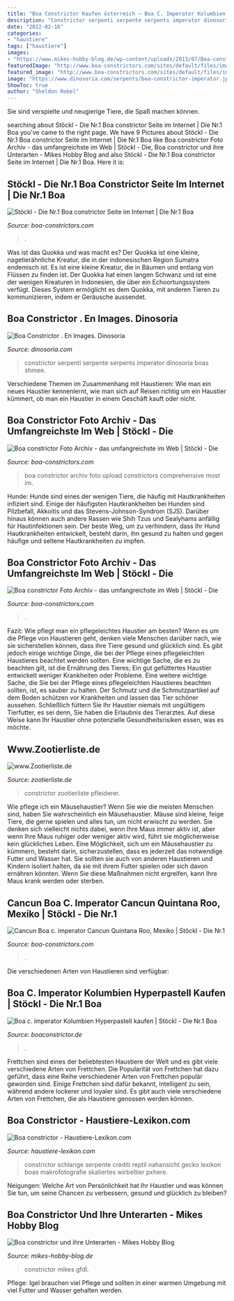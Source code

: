 ```yaml
---
title: "Boa Constrictor Kaufen österreich ~ Boa C. Imperator Kolumbien Hyperpastell Kaufen"
description: "Constrictor serpenti serpente serpents imperator dinosoria boas shmee"
date: "2022-02-16"
categories:
- "haustiere"
tags: ["haustiere"]
images:
- "https://www.mikes-hobby-blog.de/wp-content/uploads/2013/07/Boa-constrictor-4.jpg"
featuredImage: "http://www.boa-constrictors.com/sites/default/files/imagecache/orig/Boa_constrictor_stoeckl_archiv_0177.jpg"
featured_image: "http://www.boa-constrictors.com/sites/default/files/imagecache/orig/Boa_constrictor_stoeckl_archiv_0177.jpg"
image: "https://www.dinosoria.com/serpents/boa-constrictor-imperator.jpg"
ShowToc: true
author: "Sheldon Robel"
---
```



Sie sind verspielte und neugierige Tiere, die Spaß machen können.

	

		
searching about Stöckl - Die Nr.1 Boa constrictor Seite im Internet | Die Nr.1 Boa you've came to the right page. We have 9 Pictures about Stöckl - Die Nr.1 Boa constrictor Seite im Internet | Die Nr.1 Boa like Boa constrictor Foto Archiv - das umfangreichste im Web | Stöckl - Die, Boa constrictor und ihre Unterarten - Mikes Hobby Blog and also Stöckl - Die Nr.1 Boa constrictor Seite im Internet | Die Nr.1 Boa. Here it is:
		
    
## Stöckl - Die Nr.1 Boa Constrictor Seite Im Internet | Die Nr.1 Boa

<img loading=lazy src="https://boa-constrictors.com/sites/default/files/Boa_constrictor_stoeckl_archiv_0625.jpg" onerror="this.onerror=null;this.src='https://tse4.mm.bing.net/th?id=OIP.dppW979Mvhg5LTXKRY1aBQHaFj&amp;pid=15.1';" alt="Stöckl - Die Nr.1 Boa constrictor Seite im Internet | Die Nr.1 Boa">

_Source: boa-constrictors.com_

>. 

	

Was ist das Quokka und was macht es?
Der Quokka ist eine kleine, nagetierähnliche Kreatur, die in der indonesischen Region Sumatra endemisch ist. Es ist eine kleine Kreatur, die in Bäumen und entlang von Flüssen zu finden ist. Der Quokka hat einen langen Schwanz und ist eine der wenigen Kreaturen in Indonesien, die über ein Echoortungssystem verfügt. Dieses System ermöglicht es dem Quokka, mit anderen Tieren zu kommunizieren, indem er Geräusche aussendet.

    
## Boa Constrictor . En Images. Dinosoria

<img loading=lazy src="https://www.dinosoria.com/serpents/boa-constrictor-imperator.jpg" onerror="this.onerror=null;this.src='https://tse4.mm.bing.net/th?id=OIP.Xyb-vao98eoq8WyMRFI0jgHaFk&amp;pid=15.1';" alt="Boa Constrictor . En Images. Dinosoria">

_Source: dinosoria.com_

>constrictor serpenti serpente serpents imperator dinosoria boas shmee. 

	

Verschiedene Themen im Zusammenhang mit Haustieren: Wie man ein neues Haustier kennenlernt, wie man sich auf Reisen richtig um ein Haustier kümmert, ob man ein Haustier in einem Geschäft kauft oder nicht.

    
## Boa Constrictor Foto Archiv - Das Umfangreichste Im Web | Stöckl - Die

<img loading=lazy src="https://www.boa-constrictors.com/sites/default/files/11Okt_Boa_c_constrictor_Pokigron_IvanNavarro.jpg" onerror="this.onerror=null;this.src='https://tse2.mm.bing.net/th?id=OIP.hpbHDuCGj2Qn98X_GdCQuwHaGB&amp;pid=15.1';" alt="Boa constrictor Foto Archiv - das umfangreichste im Web | Stöckl - Die">

_Source: boa-constrictors.com_

>boa constrictor archiv foto upload constrictors comprehensive most im. 

	

Hunde:
Hunde sind eines der wenigen Tiere, die häufig mit Hautkrankheiten infiziert sind. Einige der häufigsten Hautkrankheiten bei Hunden sind Pilzbefall, Akkoitis und das Stevens-Johnson-Syndrom (SJS). Darüber hinaus können auch andere Rassen wie Shih Tzus und Sealyhams anfällig für Hautinfektionen sein. Der beste Weg, um zu verhindern, dass Ihr Hund Hautkrankheiten entwickelt, besteht darin, ihn gesund zu halten und gegen häufige und seltene Hautkrankheiten zu impfen.

    
## Boa Constrictor Foto Archiv - Das Umfangreichste Im Web | Stöckl - Die

<img loading=lazy src="http://www.boa-constrictors.com/sites/default/files/imagecache/orig/Boa_constrictor_stoeckl_archiv_0177.jpg" onerror="this.onerror=null;this.src='https://tse4.mm.bing.net/th?id=OIP.dOWhQxflaZ6_PW9rWc30dQHaFj&amp;pid=15.1';" alt="Boa constrictor Foto Archiv - das umfangreichste im Web | Stöckl - Die">

_Source: boa-constrictors.com_

>. 

	

Fazit: Wie pflegt man ein pflegeleichtes Haustier am besten?
Wenn es um die Pflege von Haustieren geht, denken viele Menschen darüber nach, wie sie sicherstellen können, dass ihre Tiere gesund und glücklich sind. Es gibt jedoch einige wichtige Dinge, die bei der Pflege eines pflegeleichten Haustieres beachtet werden sollten. Eine wichtige Sache, die es zu beachten gilt, ist die Ernährung des Tieres; Ein gut gefüttertes Haustier entwickelt weniger Krankheiten oder Probleme. Eine weitere wichtige Sache, die Sie bei der Pflege eines pflegeleichten Haustieres beachten sollten, ist, es sauber zu halten. Der Schmutz und die Schmutzpartikel auf dem Boden schützen vor Krankheiten und lassen das Tier schöner aussehen. Schließlich füttern Sie Ihr Haustier niemals mit ungültigem Tierfutter, es sei denn, Sie haben die Erlaubnis des Tierarztes. Auf diese Weise kann Ihr Haustier ohne potenzielle Gesundheitsrisiken essen, was es möchte.

    
## Www.Zootierliste.de

<img loading=lazy src="https://www.zootierliste.de/imagedb/3030101/4f007ab9/Boa constrictor.JPG" onerror="this.onerror=null;this.src='https://tse1.mm.bing.net/th?id=OIP.qYCaA9RiZyop-Zg7RFBtVgAAAA&amp;pid=15.1';" alt="www.Zootierliste.de">

_Source: zootierliste.de_

>constrictor zootierliste pfleiderer. 

	

Wie pflege ich ein Mäusehaustier?
Wenn Sie wie die meisten Menschen sind, haben Sie wahrscheinlich ein Mäusehaustier. Mäuse sind kleine, feige Tiere, die gerne spielen und alles tun, um nicht erwischt zu werden. Sie denken sich vielleicht nichts dabei, wenn Ihre Maus immer aktiv ist, aber wenn Ihre Maus ruhiger oder weniger aktiv wird, führt sie möglicherweise kein glückliches Leben.
Eine Möglichkeit, sich um ein Mäusehaustier zu kümmern, besteht darin, sicherzustellen, dass es jederzeit das notwendige Futter und Wasser hat. Sie sollten sie auch von anderen Haustieren und Kindern isoliert halten, da sie mit ihrem Futter spielen oder sich davon ernähren könnten. Wenn Sie diese Maßnahmen nicht ergreifen, kann Ihre Maus krank werden oder sterben.

    
## Cancun Boa C. Imperator Cancun Quintana Roo, Mexiko | Stöckl - Die Nr.1

<img loading=lazy src="https://boa-constrictors.com/sites/default/files/imagecache/orig/MexikoCancunKrisNylander.jpg" onerror="this.onerror=null;this.src='https://tse1.mm.bing.net/th?id=OIP.aa1qgmP5TQAefhPzX2Z6gAHaF8&amp;pid=15.1';" alt="Cancun Boa c. imperator Cancun Quintana Roo, Mexiko | Stöckl - Die Nr.1">

_Source: boa-constrictors.com_

>. 

	

Die verschiedenen Arten von Haustieren sind verfügbar:

    
## Boa C. Imperator Kolumbien Hyperpastell Kaufen | Stöckl - Die Nr.1 Boa

<img loading=lazy src="https://boaconstrictor.de/sites/default/files/12Dez_Boa_c_Kolumbien_Hyperpastellk.jpg" onerror="this.onerror=null;this.src='https://tse2.mm.bing.net/th?id=OIP.-sJhrLLKncE5WQGYvvgWMwHaFy&amp;pid=15.1';" alt="Boa c. imperator Kolumbien Hyperpastell kaufen | Stöckl - Die Nr.1 Boa">

_Source: boaconstrictor.de_

>. 

	

Frettchen sind eines der beliebtesten Haustiere der Welt und es gibt viele verschiedene Arten von Frettchen.
Die Popularität von Frettchen hat dazu geführt, dass eine Reihe verschiedener Arten von Frettchen populär geworden sind. Einige Frettchen sind dafür bekannt, intelligent zu sein, während andere lockerer und loyaler sind. Es gibt auch viele verschiedene Arten von Frettchen, die als Haustiere genossen werden können.

    
## Boa Constrictor - Haustiere-Lexikon.com

<img loading=lazy src="http://www.haustiere-lexikon.com/wp-content/uploads/2016/12/Boa-Constrictor.jpg" onerror="this.onerror=null;this.src='https://tse3.mm.bing.net/th?id=OIP.09Yv9uBQTIjXnbdt-qTU4gHaFj&amp;pid=15.1';" alt="Boa constrictor - Haustiere-Lexikon.com">

_Source: haustiere-lexikon.com_

>constrictor schlange serpente crediti reptil nahansicht gecko lexikon boas makrofotografie skaliertes wirbeltier pxhere. 

	

Neigungen: Welche Art von Persönlichkeit hat Ihr Haustier und was können Sie tun, um seine Chancen zu verbessern, gesund und glücklich zu bleiben?

    
## Boa Constrictor Und Ihre Unterarten - Mikes Hobby Blog

<img loading=lazy src="https://www.mikes-hobby-blog.de/wp-content/uploads/2013/07/Boa-constrictor-4.jpg" onerror="this.onerror=null;this.src='https://tse3.mm.bing.net/th?id=OIP.lUr6V0joV0yZ_z2xEXpXZQHaGI&amp;pid=15.1';" alt="Boa constrictor und ihre Unterarten - Mikes Hobby Blog">

_Source: mikes-hobby-blog.de_

>constrictor mikes gfdl. 

	

Pflege: Igel brauchen viel Pflege und sollten in einer warmen Umgebung mit viel Futter und Wasser gehalten werden.

